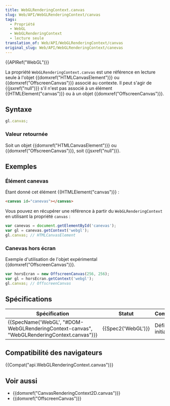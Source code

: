 ```yaml
---
title: WebGLRenderingContext.canvas
slug: Web/API/WebGLRenderingContext/canvas
tags:
  - Propriété
  - WebGL
  - WebGLRenderingContext
  - lecture seule
translation_of: Web/API/WebGLRenderingContext/canvas
original_slug: Web/API/WebGLRenderingContext/canevas
---
```

{{APIRef("WebGL")}}

La propriété `WebGLRenderingContext.canvas` est une référence en lecture seule à l'objet {{domxref("HTMLCanvasElement")}} ou {{domxref("OffscreenCanvas")}} associé au contexte. Il peut s'agir de {{jsxref("null")}} s'il n'est pas associé à un élément {{HTMLElement("canvas")}} ou à un objet {{domxref("OffscreenCanvas")}}.

## Syntaxe

```js
gl.canvas;
```

### Valeur retournée

Soit un objet {{domxref("HTMLCanvasElement")}} ou {{domxref("OffscreenCanvas")}}, soit {{jsxref("null")}}.

## Exemples

### Élément canevas

Étant donné cet élément {{HTMLElement("canvas")}} :

```html
<canvas id="canevas"></canvas>
```

Vous pouvez en récupérer une référence à partir du `WebGLRenderingContext` en utilisant la propriété `canvas` :

```js
var canevas = document.getElementById('canevas');
var gl = canevas.getContext('webgl');
gl.canvas; // HTMLCanvasElement
```

### Canevas hors écran

Exemple d'utilisation de l'objet expérimental {{domxref("OffscreenCanvas")}}.

```js
var horsEcran = new OffscreenCanvas(256, 256);
var gl = horsEcran.getContext('webgl');
gl.canvas; // OffscreenCanvas
```

## Spécifications

| Spécification                                                                                                            | Statut                   | Commentaire          |
| ------------------------------------------------------------------------------------------------------------------------ | ------------------------ | -------------------- |
| {{SpecName('WebGL', "#DOM-WebGLRenderingContext-canvas", "WebGLRenderingContext.canvas")}} | {{Spec2('WebGL')}} | Définition initiale. |

## Compatibilité des navigateurs

{{Compat("api.WebGLRenderingContext.canvas")}}

## Voir aussi

- {{domxref("CanvasRenderingContext2D.canvas")}}
- {{domxref("OffscreenCanvas")}}
